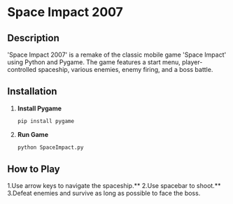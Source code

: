 # Space Impact 2007

## Description
'Space Impact 2007' is a remake of the classic mobile game 'Space Impact' using Python and Pygame. The game features a start menu, player-controlled spaceship, various enemies, enemy firing, and a boss battle.

## Installation

1. **Install Pygame**
   ```bash
   pip install pygame
2. **Run Game**
      ```bash
   python SpaceImpact.py

## How to Play
1.Use arrow keys to navigate the spaceship.**
2.Use spacebar to shoot.**
3.Defeat enemies and survive as long as possible to face the boss.
